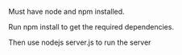 Must have node and npm installed.

Run npm install to get the required dependencies.

Then use nodejs server.js to run the server
